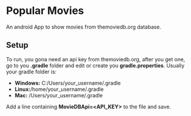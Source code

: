 # Popular Movies
An android App to show movies from themoviedb.org database.

## Setup
To run, you gona need an api key from themoviedb.org, after you get one, go to you **.gradle** folder and edit or create you **gradle.properties**. Usually your gradle folder is:
* **Windows:** C:/Users/your_username/.gradle
* **Linux:**/home/your_username/.gradle
* **Mac:** /Users/your_username/.gradle

Add a line containing **MovieDBApi=<API_KEY>** to the file and save.
